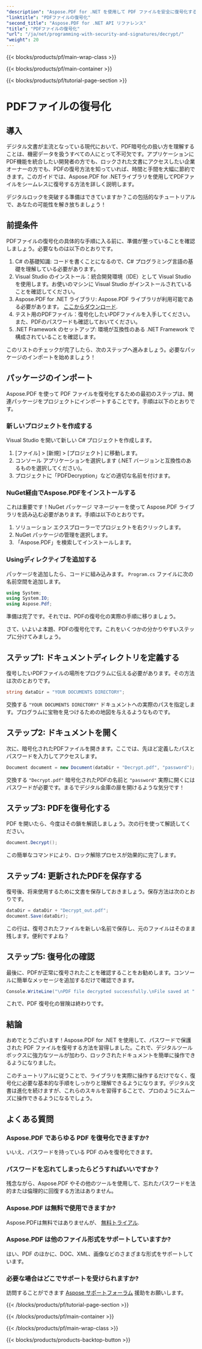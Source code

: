 ```yaml
---
"description": "Aspose.PDF for .NET を使用して PDF ファイルを安全に復号化する方法を学びましょう。ステップバイステップのガイドで、ドキュメント管理スキルを向上させましょう。"
"linktitle": "PDFファイルの復号化"
"second_title": "Aspose.PDF for .NET API リファレンス"
"title": "PDFファイルの復号化"
"url": "/ja/net/programming-with-security-and-signatures/decrypt/"
"weight": 20
---
```


{{< blocks/products/pf/main-wrap-class >}}

{{< blocks/products/pf/main-container >}}

{{< blocks/products/pf/tutorial-page-section >}}

# PDFファイルの復号化

## 導入

デジタル文書が主流となっている現代において、PDF暗号化の扱い方を理解することは、機密データを扱うすべての人にとって不可欠です。アプリケーションにPDF機能を統合したい開発者の方でも、ロックされた文書にアクセスしたい企業オーナーの方でも、PDFの復号方法を知っていれば、時間と手間を大幅に節約できます。このガイドでは、Aspose.PDF for .NETライブラリを使用してPDFファイルをシームレスに復号する方法を詳しく説明します。 

デジタルロックを突破する準備はできていますか？この包括的なチュートリアルで、あなたの可能性を解き放ちましょう！

## 前提条件

PDFファイルの復号化の具体的な手順に入る前に、準備が整っていることを確認しましょう。必要なものは以下のとおりです。

1. C# の基礎知識: コードを書くことになるので、C# プログラミング言語の基礎を理解している必要があります。
2. Visual Studio のインストール：統合開発環境（IDE）として Visual Studio を使用します。お使いのマシンに Visual Studio がインストールされていることを確認してください。
3. Aspose.PDF for .NET ライブラリ: Aspose.PDF ライブラリが利用可能である必要があります。 [ここからダウンロード](https://releases。aspose.com/pdf/net/).
4. テスト用のPDFファイル：復号化したいPDFファイルを入手してください。また、PDFのパスワードも確認しておいてください。 
5. .NET Framework のセットアップ: 環境が互換性のある .NET Framework で構成されていることを確認します。

このリストのチェックが完了したら、次のステップへ進みましょう。必要なパッケージのインポートを始めましょう！

## パッケージのインポート

Aspose.PDF を使って PDF ファイルを復号化するための最初のステップは、関連パッケージをプロジェクトにインポートすることです。手順は以下のとおりです。

### 新しいプロジェクトを作成する

Visual Studio を開いて新しい C# プロジェクトを作成します。

1. [ファイル] > [新規] > [プロジェクト] に移動します。
2. コンソール アプリケーションを選択します (.NET バージョンと互換性のあるものを選択してください)。
3. プロジェクトに「PDFDecryption」などの適切な名前を付けます。

### NuGet経由でAspose.PDFをインストールする

これは重要です！NuGet パッケージ マネージャーを使って Aspose.PDF ライブラリを読み込む必要があります。手順は以下のとおりです。

1. ソリューション エクスプローラーでプロジェクトを右クリックします。
2. NuGet パッケージの管理を選択します。
3. 「Aspose.PDF」を検索してインストールします。

### Usingディレクティブを追加する

パッケージを追加したら、コードに組み込みます。 `Program.cs` ファイルに次の名前空間を追加します。

```csharp
using System;
using System.IO;
using Aspose.Pdf;
```

準備は完了です。それでは、PDFの復号化の実際の手順に移りましょう。

さて、いよいよ本題、PDFの復号化です。これをいくつかの分かりやすいステップに分けてみましょう。

## ステップ1: ドキュメントディレクトリを定義する

復号したいPDFファイルの場所をプログラムに伝える必要があります。その方法は次のとおりです。

```csharp
string dataDir = "YOUR DOCUMENTS DIRECTORY";
```

交換する `"YOUR DOCUMENTS DIRECTORY"` ドキュメントへの実際のパスを指定します。プログラムに宝物を見つけるための地図を与えるようなものです。

## ステップ2: ドキュメントを開く

次に、暗号化されたPDFファイルを開きます。ここでは、先ほど定義したパスとパスワードを入力してアクセスします。

```csharp
Document document = new Document(dataDir + "Decrypt.pdf", "password");
```

交換する `"Decrypt.pdf"` 暗号化されたPDFの名前と `"password"` 実際に開くにはパスワードが必要です。まるでデジタル金庫の扉を開けるような気分です！

## ステップ3: PDFを復号化する

PDF を開いたら、今度はその鎖を解読しましょう。次の行を使って解読してください。

```csharp
document.Decrypt();
```

この簡単なコマンドにより、ロック解除プロセスが効果的に完了します。

## ステップ4: 更新されたPDFを保存する

復号後、将来使用するために文書を保存しておきましょう。保存方法は次のとおりです。

```csharp
dataDir = dataDir + "Decrypt_out.pdf";
document.Save(dataDir);
```

この行は、復号されたファイルを新しい名前で保存し、元のファイルはそのまま残します。便利ですよね？

## ステップ5: 復号化の確認

最後に、PDFが正常に復号されたことを確認することをお勧めします。コンソールに簡単なメッセージを追加するだけで確認できます。

```csharp
Console.WriteLine("\nPDF file decrypted successfully.\nFile saved at " + dataDir);
```

これで、PDF 復号化の冒険は終わりです。

## 結論

おめでとうございます！Aspose.PDF for .NET を使用して、パスワードで保護された PDF ファイルを復号する方法を習得しました。これで、デジタルツールボックスに強力なツールが加わり、ロックされたドキュメントを簡単に操作できるようになりました。

このチュートリアルに従うことで、ライブラリを実際に操作するだけでなく、復号化に必要な基本的な手順をしっかりと理解できるようになります。デジタル文書は進化を続けますが、これらのスキルを習得することで、プロのようにスムーズに操作できるようになるでしょう。

## よくある質問

### Aspose.PDF であらゆる PDF を復号化できますか?
いいえ、パスワードを持っている PDF のみを復号化できます。

### パスワードを忘れてしまったらどうすればいいですか？
残念ながら、Aspose.PDF やその他のツールを使用して、忘れたパスワードを法的または倫理的に回復する方法はありません。

### Aspose.PDF は無料で使用できますか?
Aspose.PDFは無料ではありませんが、 [無料トライアル](https://releases。aspose.com/).

### Aspose.PDF は他のファイル形式をサポートしていますか?
はい、PDF のほかに、DOC、XML、画像などのさまざまな形式をサポートしています。

### 必要な場合はどこでサポートを受けられますか?
訪問することができます [Aspose サポートフォーラム](https://forum.aspose.com/c/pdf/10) 援助をお願いします。

{{< /blocks/products/pf/tutorial-page-section >}}

{{< /blocks/products/pf/main-container >}}

{{< /blocks/products/pf/main-wrap-class >}}

{{< blocks/products/products-backtop-button >}}